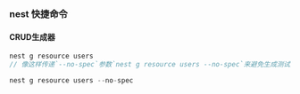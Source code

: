 ### nest 快捷命令

#### CRUD生成器

```js
nest g resource users
// 像这样传递`--no-spec`参数`nest g resource users --no-spec`来避免生成测试文件

nest g resource users --no-spec

```

